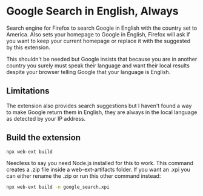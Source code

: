 # Google Search in English, Always

Search engine for Firefox to search Google in English with the country set to
America. Also sets your homepage to Google in English, Firefox will ask if you
want to keep your current homepage or replace it with the suggested by this
extension.

This shouldn't be needed but Google insists that because you are in another
country you surely must speak their language and want their local results
despite your browser telling Google that your language is English.

## Limitations

The extension also provides search suggestions but I haven't found a way to
make Google return them in English, they are always in the local language as
detected by your IP address.

## Build the extension

```bash
npx web-ext build
```

Needless to say you need Node.js installed for this to work. This command
creates a .zip file inside a web-ext-artifacts folder. If you want an .xpi you
can either rename the .zip or run this other command instead:

```bash
npx web-ext build -n google_search.xpi
```
